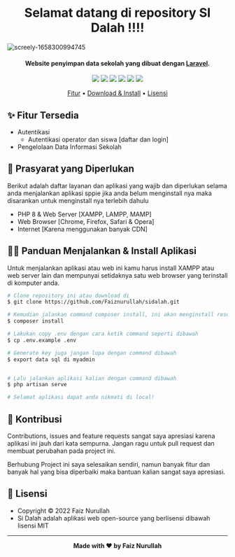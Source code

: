 <h1 align="center">Selamat datang di repository SI Dalah !!!!
</h1>

![screely-1658300994745](https://user-images.githubusercontent.com/59213454/180078440-1c5b6e72-eab3-4e32-a6ab-a4df0b16580e.png)

<p></p>

<h4 align="center">Website penyimpan data sekolah yang dibuat dengan <a href="https://laravel.com/" target="_blank">Laravel</a>.
</h4>

<p></p>

<p align="center">
	<img src="https://img.shields.io/github/issues/faiznurullah/sidalah?style=flat-square">
	<img src="https://img.shields.io/github/stars/faiznurullah/sidalah?style=flat-square"> 
	<img src="https://img.shields.io/github/forks/faiznurullah/sidalah?style=flat-square">
	<img src="https://img.shields.io/github/license/faiznurullah/sidalah?style=flat-square">
	<img src="https://img.shields.io/badge/maintained%3F-no-red.svg?style=flat-square">
	<img src="https://img.shields.io/github/followers/faiznurullah.svg?style=flat-square&label=followers">
</p>

<p align="center">
  <a href="#fitur">Fitur</a> •
  <a href="#download">Download & Install</a> •
  <a href="#lisensi">Lisensi</a>
</p>

<p></p>


<p></p>

<h2 id="fitur">✨ Fitur Tersedia</h2>

- Autentikasi
  - Autentikasi operator dan siswa [daftar dan login]
- Pengelolaan Data Informasi Sekolah
 
<p></p>



<h2 id="syarat">💾 Prasyarat yang Diperlukan</h2>

Berikut adalah daftar layanan dan aplikasi yang wajib dan diperlukan selama anda menjalankan aplikasi sppie jika anda belum menginstall nya maka disarankan untuk menginstall nya terlebih dahulu

- PHP 8 & Web Server [XAMPP, LAMPP, MAMP]
- Web Browser [Chrome, Firefox, Safari & Opera]
- Internet [Karena menggunakan banyak CDN]

<p></p>

<h2 id="download">🐱‍💻 Panduan Menjalankan & Install Aplikasi</h2>

Untuk menjalankan aplikasi atau web ini kamu harus install XAMPP atau web server lain dan mempunyai setidaknya satu web browser yang terinstall di komputer anda.

```bash
# Clone repository ini atau download di
$ git clone https://github.com/Faiznurullah/sidalah.git

# Kemudian jalankan command composer install, ini akan menginstall resources yang laravel butuhkan
$ composer install

# Lakukan copy .env dengan cara ketik command seperti dibawah 
$ cp .env.example .env

# Generate key juga jangan lupa dengan command dibawah
$ export data sql di myadmin


# Lalu jalankan aplikasi kalian dengan command dibawah
$ php artisan serve

# Selamat aplikasi dapat anda nikmati di local!
```
<p></p>




<h2 id="kontribusi">🤝 Kontribusi</h2>

Contributions, issues and feature requests sangat saya apresiasi karena aplikasi ini jauh dari kata sempurna. Jangan ragu untuk pull request dan membuat perubahan pada project ini.

Berhubung Project ini saya selesaikan sendiri, namun banyak fitur dan banyak hal yang bisa diperbaiki maka bantuan kalian sangat saya apresiasi.

<p></p>

<h2 id="lisensi">📝 Lisensi</h2>

- Copyright © 2022 Faiz Nurullah 
- Si Dalah adalah aplikasi web open-source yang berlisensi dibawah lisensi MIT

---

**<p align="center">Made with ❤️ by Faiz Nurullah</p>**
